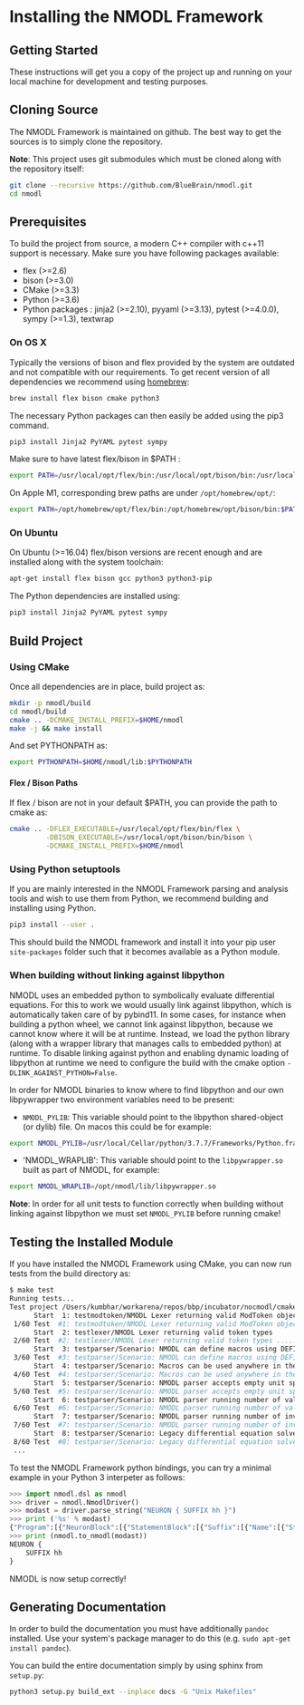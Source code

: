 # Installing the NMODL Framework

## Getting Started

These instructions will get you a copy of the project up and running on your local machine for development and testing purposes.

## Cloning Source

The NMODL Framework is maintained on github. The best way to get the sources is to simply clone the repository.

**Note**: This project uses git submodules which must be cloned along with the repository itself:

```sh
git clone --recursive https://github.com/BlueBrain/nmodl.git
cd nmodl
```

## Prerequisites

To build the project from source, a modern C++ compiler with c++11 support is necessary. Make sure you have following packages available:

- flex (>=2.6)
- bison (>=3.0)
- CMake (>=3.3)
- Python (>=3.6)
- Python packages : jinja2 (>=2.10), pyyaml (>=3.13), pytest (>=4.0.0), sympy (>=1.3), textwrap

### On OS X

Typically the versions of bison and flex provided by the system are outdated and not compatible with our requirements.
To get recent version of all dependencies we recommend using [homebrew](https://brew.sh/):

```sh
brew install flex bison cmake python3
```

The necessary Python packages can then easily be added using the pip3 command.

```sh
pip3 install Jinja2 PyYAML pytest sympy
```

Make sure to have latest flex/bison in $PATH :

```sh
export PATH=/usr/local/opt/flex/bin:/usr/local/opt/bison/bin:/usr/local/bin/:$PATH
```

On Apple M1, corresponding brew paths are under `/opt/homebrew/opt/`:

```sh
export PATH=/opt/homebrew/opt/flex/bin:/opt/homebrew/opt/bison/bin:$PATH
```

### On Ubuntu

On Ubuntu (>=16.04) flex/bison versions are recent enough and are installed along with the system toolchain:

```sh
apt-get install flex bison gcc python3 python3-pip
```

The Python dependencies are installed using:

```sh
pip3 install Jinja2 PyYAML pytest sympy
```

## Build Project

### Using CMake

Once all dependencies are in place, build project as:

```sh
mkdir -p nmodl/build
cd nmodl/build
cmake .. -DCMAKE_INSTALL_PREFIX=$HOME/nmodl
make -j && make install
```

And set PYTHONPATH as:

```sh
export PYTHONPATH=$HOME/nmodl/lib:$PYTHONPATH
```

#### Flex / Bison Paths

If flex / bison are not in your default $PATH, you can provide the path to cmake as:

```sh
cmake .. -DFLEX_EXECUTABLE=/usr/local/opt/flex/bin/flex \
         -DBISON_EXECUTABLE=/usr/local/opt/bison/bin/bison \
         -DCMAKE_INSTALL_PREFIX=$HOME/nmodl
```

### Using Python setuptools

If you are mainly interested in the NMODL Framework parsing and analysis tools and wish to use them from Python, we
recommend building and installing using Python.

```sh
pip3 install --user .
```

This should build the NMODL framework and install it into your pip user `site-packages` folder such that it becomes
available as a Python module.

### When building without linking against libpython

NMODL uses an embedded python to symbolically evaluate differential equations. For this to work we would usually link
against libpython, which is automatically taken care of by pybind11. In some cases, for instance when building a
python wheel, we cannot link against libpython, because we cannot know where it will be at runtime. Instead, we load
the python library (along with a wrapper library that manages calls to embedded python) at runtime.
To disable linking against python and enabling dynamic loading of libpython at runtime we need to configure the build 
with the cmake option `-DLINK_AGAINST_PYTHON=False`.

In order for NMODL binaries to know where to find libpython and our own libpywrapper two environment variables need to
be present:

* `NMODL_PYLIB`: This variable should point to the libpython shared-object (or dylib) file. On macos this could be
for example:
````sh
export NMODL_PYLIB=/usr/local/Cellar/python/3.7.7/Frameworks/Python.framework/Versions/3.7/Python
````
* 'NMODL_WRAPLIB': This variable should point to the `libpywrapper.so` built as part of NMODL, for example:
```sh
export NMODL_WRAPLIB=/opt/nmodl/lib/libpywrapper.so
```

**Note**: In order for all unit tests to function correctly when building without linking against libpython we must
set `NMODL_PYLIB` before running cmake!


## Testing the Installed Module

If you have installed the NMODL Framework using CMake, you can now run tests from the build directory as:

```bash
$ make test
Running tests...
Test project /Users/kumbhar/workarena/repos/bbp/incubator/nocmodl/cmake-build-debug
      Start  1: testmodtoken/NMODL Lexer returning valid ModToken object
 1/60 Test  #1: testmodtoken/NMODL Lexer returning valid ModToken object ...................................   Passed    0.01 sec
      Start  2: testlexer/NMODL Lexer returning valid token types
 2/60 Test  #2: testlexer/NMODL Lexer returning valid token types ..........................................   Passed    0.00 sec
      Start  3: testparser/Scenario: NMODL can define macros using DEFINE keyword
 3/60 Test  #3: testparser/Scenario: NMODL can define macros using DEFINE keyword ..........................   Passed    0.01 sec
      Start  4: testparser/Scenario: Macros can be used anywhere in the mod file
 4/60 Test  #4: testparser/Scenario: Macros can be used anywhere in the mod file ...........................   Passed    0.01 sec
      Start  5: testparser/Scenario: NMODL parser accepts empty unit specification
 5/60 Test  #5: testparser/Scenario: NMODL parser accepts empty unit specification .........................   Passed    0.01 sec
      Start  6: testparser/Scenario: NMODL parser running number of valid NMODL constructs
 6/60 Test  #6: testparser/Scenario: NMODL parser running number of valid NMODL constructs .................   Passed    0.04 sec
      Start  7: testparser/Scenario: NMODL parser running number of invalid NMODL constructs
 7/60 Test  #7: testparser/Scenario: NMODL parser running number of invalid NMODL constructs ...............   Passed    0.01 sec
      Start  8: testparser/Scenario: Legacy differential equation solver from NEURON solve number of ODE
 8/60 Test  #8: testparser/Scenario: Legacy differential equation solver from NEURON solve number of ODE ...   Passed    0.00 sec
 ...
```

To test the NMODL Framework python bindings, you can try a minimal example in your Python 3 interpeter as follows:

```python
>>> import nmodl.dsl as nmodl
>>> driver = nmodl.NmodlDriver()
>>> modast = driver.parse_string("NEURON { SUFFIX hh }")
>>> print ('%s' % modast)
{"Program":[{"NeuronBlock":[{"StatementBlock":[{"Suffix":[{"Name":[{"String":[{"name":"SUFFIX"}]}]},{"Name":[{"String":[{"name":"hh"}]}]}]}]}]}]}
>>> print (nmodl.to_nmodl(modast))
NEURON {
    SUFFIX hh
}
```

NMODL is now setup correctly!


## Generating Documentation

In order to build the documentation you must have additionally `pandoc` installed. Use your
system's package manager to do this (e.g. `sudo apt-get install pandoc`).

You can build the entire documentation simply by using sphinx from `setup.py`:

```sh
python3 setup.py build_ext --inplace docs -G "Unix Makefiles"
```
